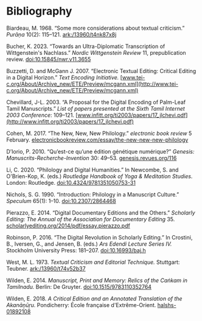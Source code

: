 # Bibliography


Biardeau, M. 1968. “Some more considerations about textual criticism.” _Purāṇa_ 10(2): 115–121. [ark:/13960/t4nk87x8j](https://archive.org/details/SomeMoreConsiderationsAboutTextualCriMadeleineBiardeau) 

Bucher, K. 2023. “Towards an Ultra-Diplomatic Transcription of Wittgenstein's Nachlass.” _Nordic Wittgenstein Review_ 11, prepublication review. [doi:10.15845/nwr.v11.3655](https://doi.org/10.15845/nwr.v11.3655) 

Buzzetti, D. and McGann J. 2007. “Electronic Textual Editing: Critical Editing in a Digital Horizon.” _Text Encoding Initiative._ [www.tei-c.org/About/Archive_new/ETE/Preview/mcgann.xml](http://www.tei-c.org/About/Archive_new/ETE/Preview/mcgann.xml)

Chevillard, J-L. 2003. “A Proposal for the Digital Encoding of Palm-Leaf Tamil Manuscripts.” _List of papers presented at the Sixth Tamil Internet 2003 Conference_: 109–121. [www.infitt.org/ti2003/papers/17_jlchevi.pdf](http://www.infitt.org/ti2003/papers/17_jlchevi.pdf) 

Cohen, M. 2017. “The New, New, New Philology.” _electronic book review_ 5 February. [electronicbookreview.com/essay/the-new-new-new-philology](https://electronicbookreview.com/essay/the-new-new-new-philology/)

D’Iorio, P. 2010. “Qu’est-ce qu’une édition génétique numérique?” _Genesis: Manuscrits-Recherche-Invention_ 30: 49–53. [genesis.revues.org/116](https://genesis.revues.org/116)

Li, C. 2020. “Philology and Digital Humanities.” In Newcombe, S. and O'Brien-Kop, K. (eds.) _Routledge Handbook of Yoga & Meditation Studies_. London: Routledge. [doi:10.4324/9781351050753-31](https://doi.org/10.4324/9781351050753-31) 

Nichols, S. G. 1990. “Introduction: Philology in a Manuscript Culture.” _Speculum_ 65(1): 1–10. [doi:10.2307/2864468](https://doi.org/10.2307/2864468) 

Pierazzo, E. 2014. “Digital Documentary Editions and the Others.” _Scholarly Editing: The Annual of the Association for Documentary Editing_ 35. [scholarlyediting.org/2014/pdf/essay.pierazzo.pdf](http://scholarlyediting.org/2014/pdf/essay.pierazzo.pdf)

Robinson, P. 2016. “The Digital Revolution in Scholarly Editing.” In Crostini, B., Iversen, G., and Jensen, B. (eds.) _Ars Edendi Lecture Series IV._ Stockholm University Press: 181–207. [doi:10.16993/baj.h](https://doi.org/10.16993/baj.h) 

West, M. L. 1973. _Textual Criticism and Editorial Technique._ Stuttgart: Teubner. [ark:/13960/t74v52b37](https://archive.org/details/textualcriticismandeditorialtechniquemartinwestl.) 

Wilden, E. 2014. _Manuscript, Print and Memory: Relics of the Caṅkam in Tamilnadu._ Berlin: De Gruyter. [doi:10.1515/9783110352764](https://doi.org/10.1515/9783110352764) 

Wilden, E. 2018. _A Critical Edition and an Annotated Translation of the Akanāṉūṟu._ Pondicherry: École française d'Extrême-Orient. [halshs-01892108](https://shs.hal.science/halshs-01892108) 